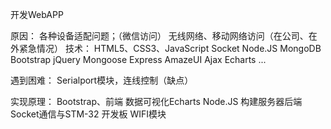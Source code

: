 开发WebAPP

原因：
		各种设备适配问题；（微信访问）
		无线网络、移动网络访问（在公司、在外紧急情况）
技术：
		HTML5、CSS3、JavaScript
		Socket
		Node.JS
		MongoDB
		Bootstrap
		jQuery
		Mongoose
		Express
		AmazeUI
		Ajax
		Echarts
		...

遇到困难：
		Serialport模块，连线控制（缺点）

实现原理：
		Bootstrap、前端
				数据可视化Echarts
		Node.JS 构建服务器后端
		Socket通信与STM-32 开发板 WIFI模块
